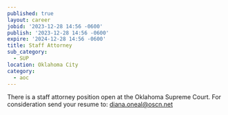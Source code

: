 ```yaml
---
published: true
layout: career
jobid: '2023-12-28 14:56 -0600'
publish: '2023-12-28 14:56 -0600'
expire: '2024-12-28 14:56 -0600'
title: Staff Attorney
sub_category:
  - SUP
location: Oklahoma City
category:
  - aoc
---
```

There is a staff attorney position open at the Oklahoma Supreme Court. For consideration send your resume to: [diana.oneal@oscn.net](mailto:diana.oneal@oscn.net)